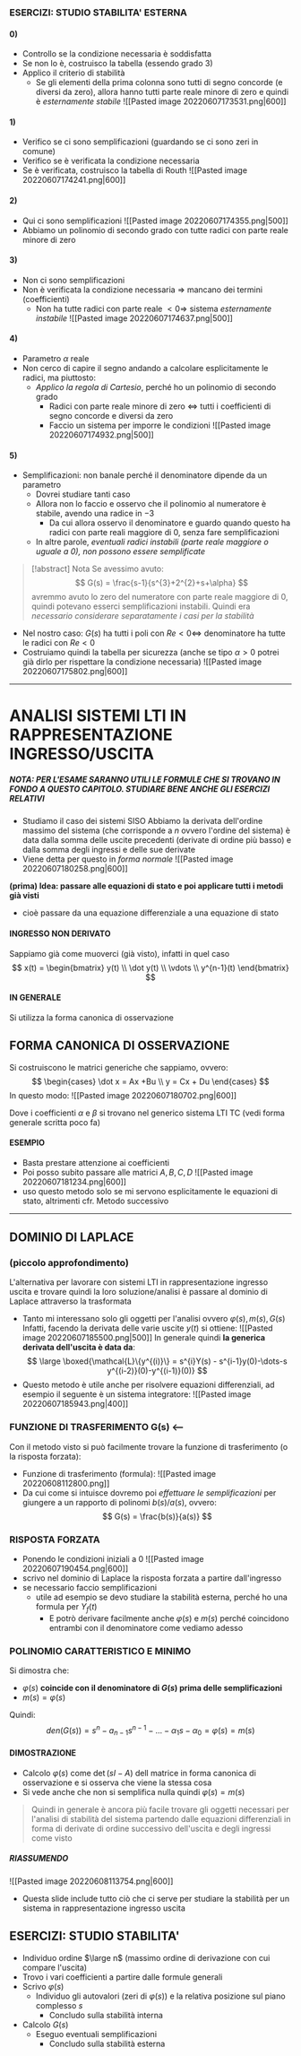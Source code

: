 ### ESERCIZI: STUDIO STABILITA' ESTERNA
#### 0)
- Controllo se la condizione necessaria è soddisfatta
- Se non lo è, costruisco la tabella (essendo grado $3$)
- Applico il criterio di stabilità
	- Se gli elementi della prima colonna sono tutti di segno concorde (e diversi da zero), allora hanno tutti parte reale minore di zero e quindi è *esternamente stabile*
![[Pasted image 20220607173531.png|600]]

#### 1)
- Verifico se ci sono semplificazioni (guardando se ci sono zeri in comune)
- Verifico se è verificata la condizione necessaria
- Se è verificata, costruisco la tabella di Routh
![[Pasted image 20220607174241.png|600]]
#### 2)
- Qui ci sono semplificazioni
![[Pasted image 20220607174355.png|500]]
- Abbiamo un polinomio di secondo grado con tutte radici con parte reale minore di zero
#### 3)
- Non ci sono semplificazioni
- Non è verificata la condizione necessaria $\Rightarrow$ mancano dei termini (coefficienti)
	- Non ha tutte radici con parte reale $<0 \Rightarrow$ sistema *esternamente instabile*
![[Pasted image 20220607174637.png|500]]
#### 4)
- Parametro $\alpha$ reale
- Non cerco di capire il segno andando a calcolare esplicitamente le radici, ma piuttosto:
	- *Applico la regola di Cartesio*, perché ho un polinomio di secondo grado
		- Radici con parte reale minore di zero $\iff$ tutti i coefficienti di segno concorde e diversi da zero
		- Faccio un sistema per imporre le condizioni
![[Pasted image 20220607174932.png|500]]

#### 5)
- Semplificazioni: non banale perché il denominatore dipende da un parametro
	- Dovrei studiare tanti caso
	- Allora non lo faccio e osservo che il polinomio al numeratore è stabile, avendo una radice in $-3$
		- Da cui allora osservo il denominatore e guardo quando questo ha radici con parte reali maggiore di $0$, senza fare semplificazioni
	- In altre parole, *eventuali radici instabili (parte reale maggiore o uguale a 0), non possono essere semplificate*
> [!abstract] Nota
> Se avessimo avuto: $$ G(s) = \frac{s-1}{s^{3}+2^{2}+s+\alpha} $$ avremmo avuto lo zero del numeratore con parte reale maggiore di $0$, quindi potevano esserci semplificazioni instabili. Quindi era *necessario considerare separatamente i casi per la stabilità*
- Nel nostro caso: $G(s)$ ha tutti i poli con $Re<0 \iff$ denominatore ha tutte le radici con $Re < 0$
- Costruiamo quindi la tabella per sicurezza (anche se tipo $\alpha>0$ potrei già dirlo per rispettare la condizione necessaria)
![[Pasted image 20220607175802.png|600]]

---

# ANALISI SISTEMI LTI IN RAPPRESENTAZIONE INGRESSO/USCITA
##### NOTA: PER L'ESAME SARANNO UTILI LE FORMULE CHE SI TROVANO IN FONDO A QUESTO CAPITOLO. STUDIARE BENE ANCHE GLI ESERCIZI RELATIVI
- Studiamo il caso dei sistemi SISO
Abbiamo la derivata dell'ordine massimo del sistema (che corrisponde a $n$ ovvero l'ordine del sistema) è data dalla somma delle uscite precedenti (derivate di ordine più basso) e dalla somma degli ingressi e delle sue derivate
- Viene detta per questo in *forma normale*
![[Pasted image 20220607180258.png|600]]

**(prima) Idea: passare alle equazioni di stato e poi applicare tutti i metodi già visti**
- cioè passare da una equazione differenziale a una equazione di stato

#### INGRESSO NON DERIVATO
Sappiamo già come muoverci (già visto), infatti in quel caso
$$
x(t) = \begin{bmatrix} y(t)  \\ \dot y(t)  \\  \vdots  \\  y^{n-1}(t) \end{bmatrix}
$$
#### IN GENERALE
Si utilizza la forma canonica di osservazione

## FORMA CANONICA DI OSSERVAZIONE
Si costruiscono le matrici generiche che sappiamo, ovvero:
$$
\begin{cases} \dot x = Ax +Bu  \\ y = Cx + Du \end{cases}
$$
In questo modo:
![[Pasted image 20220607180702.png|600]]

Dove i coefficienti $\alpha$ e $\beta$ si trovano nel generico sistema LTI TC (vedi forma generale scritta poco fa)

#### ESEMPIO
- Basta prestare attenzione ai coefficienti
- Poi posso subito passare alle matrici $A,B,C,D$
![[Pasted image 20220607181234.png|600]]
- uso questo metodo solo se mi servono esplicitamente le equazioni di stato, altrimenti cfr. Metodo successivo
---
## DOMINIO DI LAPLACE
### (piccolo approfondimento)
L'alternativa per lavorare con sistemi LTI in rappresentazione ingresso uscita e trovare quindi la loro soluzione/analisi è passare al dominio di Laplace attraverso la trasformata
- Tanto mi interessano solo gli oggetti per l'analisi ovvero $\varphi(s),m(s),G(s)$
Infatti, facendo la derivata delle varie uscite $y(t)$ si ottiene:
![[Pasted image 20220607185500.png|500]]
In generale quindi **la generica derivata dell'uscita è data da**:
$$
\large \boxed{\mathcal{L}\{y^{(i)}\} = s^{i}Y(s) - s^{i-1}y(0)-\dots-s y^{(i-2)}(0)-y^{(i-1)}(0)}
$$
- Questo metodo è utile anche per risolvere equazioni differenziali, ad esempio il seguente è un sistema integratore:
![[Pasted image 20220607185943.png|400]]

### FUNZIONE DI TRASFERIMENTO G(s) <--
Con il metodo visto si può facilmente trovare la funzione di trasferimento (o la risposta forzata):
- Funzione di trasferimento (formula):
![[Pasted image 20220608112800.png]]
- Da cui come si intuisce dovremo poi *effettuare le semplificazioni* per giungere a un rapporto di polinomi $b(s)/a(s)$, ovvero:
$$
G(s) = \frac{b(s)}{a(s)}
$$
### RISPOSTA FORZATA
- Ponendo le condizioni iniziali a $0$
![[Pasted image 20220607190454.png|600]]
- scrivo nel dominio di Laplace la risposta forzata a partire dall'ingresso
- se necessario faccio semplificazioni
	- utile ad esempio se devo studiare la stabilità esterna, perché ho una formula per $Y_{f}(t)$ 
		- E potrò derivare facilmente anche $\varphi(s)$ e $m(s)$ perché coincidono entrambi con il denominatore come vediamo adesso

### POLINOMIO CARATTERISTICO E MINIMO
Si dimostra che:
- $\varphi(s)$ **coincide con il denominatore di $G(s)$ prima delle semplificazioni**
- $m(s) = \varphi(s)$ 

Quindi:
$$
den(G(s)) = s^{n} - a_{n-1}s^{n-1}- \dots -\alpha_{1}s-\alpha_{0} = \varphi(s) = m(s)
$$
#### DIMOSTRAZIONE
- Calcolo $\varphi(s)$ come $\det (sI-A)$ dell matrice in forma canonica di osservazione e si osserva che viene la stessa cosa
- Si vede anche che non si semplifica nulla quindi $\varphi(s) = m(s)$

 >Quindi in generale è ancora più facile trovare gli oggetti necessari per l'analisi di stabilità del sistema partendo dalle equazioni differenziali in forma di derivate di ordine successivo dell'uscita e degli ingressi come visto

##### RIASSUMENDO 
 ![[Pasted image 20220608113754.png|600]]
 - Questa slide include tutto ciò che ci serve per studiare la stabilità per un sistema in rappresentazione ingresso uscita

## ESERCIZI: STUDIO STABILITA'
- Individuo ordine $\large n$ (massimo ordine di derivazione con cui compare l'uscita)
- Trovo i vari coefficienti a partire dalle formule generali
- Scrivo $\varphi(s)$
	- Individuo gli autovalori (zeri di $\varphi(s)$) e la relativa posizione sul piano complesso $s$
		- Concludo sulla stabilità interna
- Calcolo $G(s)$
	- Eseguo eventuali semplificazioni
		- Concludo sulla stabilità esterna

